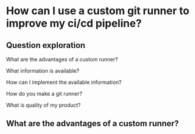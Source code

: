 # How can I use a custom git runner to improve my ci/cd pipeline?

## Question exploration

What are the advantages of a custom runner?

What information is available?

How can I implement the available information?

How do you make a git runner?

What is quality of my product?

## What are the advantages of a custom runner?
